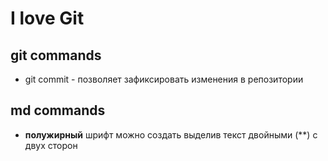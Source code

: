 # I love Git

## git commands

* git commit - позволяет зафиксировать изменения в репозитории

## md commands

* **полужирный** шрифт  можно создать выделив текст двойными (**) с двух сторон